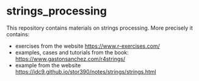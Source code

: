 # strings_processing

This repository contains materials on strings processing. More precisely it contains:

* exercises from the website https://www.r-exercises.com/
* examples, cases and tutorials from the book: https://www.gastonsanchez.com/r4strings/
* example from the website  https://idc9.github.io/stor390/notes/strings/strings.html
